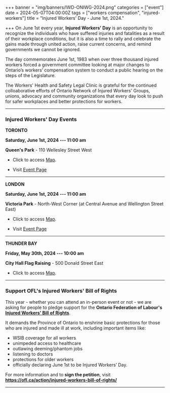 +++
banner = "img/banners/IWD-ONIWG-2024.png"
categories = ["event"]
date = 2024-05-07T04:00:00Z
tags = ["workers compensation", "injured-workers"]
title = "Injured Workers' Day - June 1st, 2024."

+++
On June 1st every year, **Injured Workers' Day** is an opportunity to recognize the individuals who have suffered injuries and fatalities as a result of their workplace conditions, but it is also a time to rally and celebrate the gains made through united action, raise current concerns, and remind governments we cannot be ignored.

The day commemorates June 1st, 1983 when over three thousand injured workers forced a government committee looking at major changes to Ontario’s workers’ compensation system to conduct a public hearing on the steps of the Legislature. 

The Workers' Health and Safety Legal Clinic is grateful for the continued colloaborative efforts of Ontario Network of Injured Workers' Groups, unions, advocacy and community organizations that every day look to push for safer workplaces and better protections for workers. 

---
### Injured Workers' Day Events

**TORONTO** 

**Saturday, June 1st, 2024 --- 11:00 am** 

**Queen's Park** - 110 Wellesley Street West 

* Click to access [Map](https://maps.app.goo.gl/vzBzRkVRFEEqF62A8).

* Visit [Event Page](https://www.facebook.com/events/779638540974408)

---

**LONDON** 

**Saturday, June 1st, 2024 --- 11:00 am**

**Victoria Park** - North-West Corner (at Central Avenue and Wellington Street East) 

* Click to access [Map](https://maps.app.goo.gl/AxXTMhtWTS4Ds72G9).

* Visit [Event Page](https://www.justice4workers.org/2024_06_01_injured_workers_day)

---

**THUNDER BAY** 

**Friday, May 30th, 2024 --- 10:00 am**

**City Hall Flag Raising** - 500 Donald Street East 

* Click to access [Map](https://maps.app.goo.gl/m3u2PvRM7pD9fWjL9).

---

### Support OFL's Injured Workers' Bill of Rights

This year - whether you can attend an in-person event or not - we are asking for people to pledge support for the **Ontario Federation of Labour's** [**Injured Workers' Bill of Rights**](https://ofl.ca/action/injured-workers-bill-of-rights/). 

It demands the Province of Ontario to enshrine basic protections for those who are injured and made ill at work, including important items like: 
* WSIB coverage for all workers
* unimpeded access to healthcare
* outlawing deeming/phantom jobs
* listening to doctors
* protections for older workers 
* officially declaring June 1st to be Injured Workers’ Day.

For more information and to **sign the petition**, visit **https://ofl.ca/action/injured-workers-bill-of-rights/**

---
